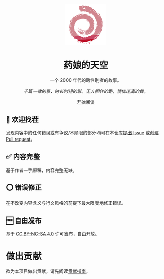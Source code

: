 <p align="center">
<img src="src/public/progynova.png" alt="Progynova" width="128" height="128"/>
</p>

<h1 align="center">药娘的天空</h1>

<p align="center">一个 2000 年代的跨性别者的故事。</p>

<p align="center"><i>千篇一律的景，时长时短的影。无人相伴的路，惝恍迷离的舞。</i></p>

<p align="center"><a href="https://transky.mtf.wiki/">开始阅读</a></p>

## 🔧 欢迎找茬

发现内容中的任何错误或有争议/不顺眼的部分均可在本仓库[提出 Issue](https://github.com/transky-book/transky/issues) 或[创建 Pull request](https://github.com/transky-book/transky/pulls)。

## ✅ 内容完整

基于作者一手原稿，内容完整无缺。

## ⭕ 错误修正

在不改变内容含义与行文风格的前提下最大限度地修正错误。

## 🆓 自由发布

基于 [CC BY-NC-SA 4.0](https://creativecommons.org/licenses/by-nc-sa/4.0/deed.zh-hans) 许可发布，自由开放。

# 做出贡献

欲为本项目做出贡献，请先阅读[贡献指南](CONTRIBUTING.md)。
